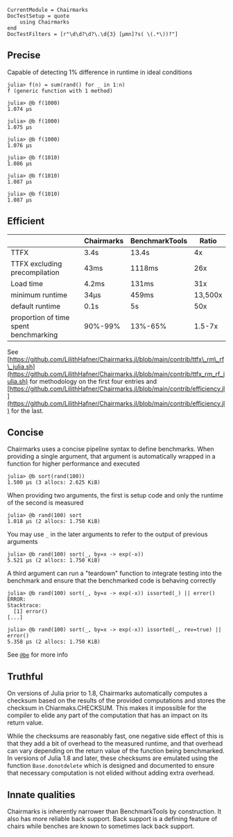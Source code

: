 ```@meta
CurrentModule = Chairmarks
DocTestSetup = quote
    using Chairmarks
end
DocTestFilters = [r"\d\d?\d?\.\d{3} [μmn]?s( \(.*\))?"]
```

## Precise

Capable of detecting 1% difference in runtime in ideal conditions

```jldoctest
julia> f(n) = sum(rand() for _ in 1:n)
f (generic function with 1 method)

julia> @b f(1000)
1.074 μs

julia> @b f(1000)
1.075 μs

julia> @b f(1000)
1.076 μs

julia> @b f(1010)
1.086 μs

julia> @b f(1010)
1.087 μs

julia> @b f(1010)
1.087 μs
```

## Efficient

|               | Chairmarks     | BenchmarkTools    | Ratio
|---------------|----------------|-------------------|-------|
| TTFX          | 3.4s           | 13.4s             | 4x
| TTFX excluding precompilation | 43ms | 1118ms      | 26x
| Load time     | 4.2ms          | 131ms             | 31x
| minimum runtime | 34μs         | 459ms             | 13,500x
| default runtime | 0.1s         | 5s                | 50x
| proportion of time spent benchmarking | 90%-99% | 13%-65% | 1.5-7x

See [https://github.com/LilithHafner/Chairmarks.jl/blob/main/contrib/ttfx\_rm\_rf\_julia.sh](https://github.com/LilithHafner/Chairmarks.jl/blob/main/contrib/ttfx_rm_rf_julia.sh)
for methodology on the first four entries and
[https://github.com/LilithHafner/Chairmarks.jl/blob/main/contrib/efficiency.jl](https://github.com/LilithHafner/Chairmarks.jl/blob/main/contrib/efficiency.jl)
for the last.

## Concise

Chairmarks uses a concise pipeline syntax to define benchmarks. When providing a single
argument, that argument is automatically wrapped in a function for higher performance and
executed

```jldoctest
julia> @b sort(rand(100))
1.500 μs (3 allocs: 2.625 KiB)
```

When providing two arguments, the first is setup code and only the runtime of the second is
measured

```jldoctest
julia> @b rand(100) sort
1.018 μs (2 allocs: 1.750 KiB)
```

You may use `_` in the later arguments to refer to the output of previous arguments

```jldoctest
julia> @b rand(100) sort(_, by=x -> exp(-x))
5.521 μs (2 allocs: 1.750 KiB)
```

A third argument can run a "teardown" function to integrate testing into the benchmark and
ensure that the benchmarked code is behaving correctly

```jldoctest
julia> @b rand(100) sort(_, by=x -> exp(-x)) issorted(_) || error()
ERROR:
Stacktrace:
  [1] error()
[...]

julia> @b rand(100) sort(_, by=x -> exp(-x)) issorted(_, rev=true) || error()
5.358 μs (2 allocs: 1.750 KiB)
```

See [`@be`](@ref) for more info

## Truthful

On versions of Julia prior to 1.8, Chairmarks automatically computes a checksum based on the
results of the provided computations and stores the checksum in Chiarmaks.CHECKSUM. This
makes it impossible for the compiler to elide any part of the computation that has an impact
on its return value.

While the checksums are reasonably fast, one negative side effect of this is that they add a
bit of overhead to the measured runtime, and that overhead can vary depending on the
return value of the function being benchmarked. In versions of Julia 1.8 and later, these
checksums are emulated using the function `Base.donotdelete` which is designed and
documented to ensure that necessary computation is not elided without adding extra overhead.

## Innate qualities

Chairmarks is inherently narrower than BenchmarkTools by construction. It also has more
reliable back support. Back support is a defining feature of chairs while benches are known
to sometimes lack back support.
